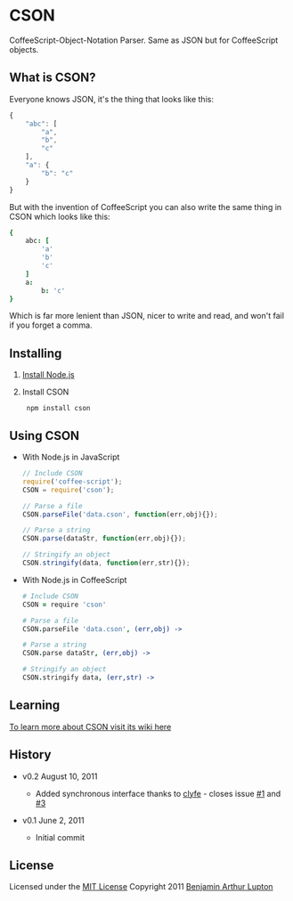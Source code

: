 # CSON

CoffeeScript-Object-Notation Parser. Same as JSON but for CoffeeScript objects.


## What is CSON?

Everyone knows JSON, it's the thing that looks like this:

``` javascript
{
	"abc": [
		"a",
		"b",
		"c"
	],
	"a": {
		"b": "c"
	}
}
```

But with the invention of CoffeeScript you can also write the same thing in CSON which looks like this:

``` coffeescript
{
	abc: [
		'a'
		'b'
		'c'
	]
	a:
		b: 'c'
}
```

Which is far more lenient than JSON, nicer to write and read, and won't fail if you forget a comma.


## Installing


1. [Install Node.js](https://github.com/balupton/node/wiki/Installing-Node.js)

2. Install CSON

		npm install cson


## Using CSON


- With Node.js in JavaScript

	``` javascript
	// Include CSON
	require('coffee-script');
	CSON = require('cson');

	// Parse a file
	CSON.parseFile('data.cson', function(err,obj){});

	// Parse a string
	CSON.parse(dataStr, function(err,obj){});

	// Stringify an object
	CSON.stringify(data, function(err,str){});
	```

- With Node.js in CoffeeScript
	
	``` coffeescript
	# Include CSON
	CSON = require 'cson'

	# Parse a file
	CSON.parseFile 'data.cson', (err,obj) ->

	# Parse a string
	CSON.parse dataStr, (err,obj) ->

	# Stringify an object
	CSON.stringify data, (err,str) ->


## Learning

[To learn more about CSON visit its wiki here](https://github.com/balupton/cson.npm/wiki)


## History

- v0.2 August 10, 2011
	- Added synchronous interface thanks to [clyfe](https://github.com/clyfe) - closes issue [#1](https://github.com/balupton/cson.npm/issues/1) and [#3](https://github.com/balupton/cson.npm/pull/3)

- v0.1 June 2, 2011
	- Initial commit


## License

Licensed under the [MIT License](http://creativecommons.org/licenses/MIT/)
Copyright 2011 [Benjamin Arthur Lupton](http://balupton.com)
